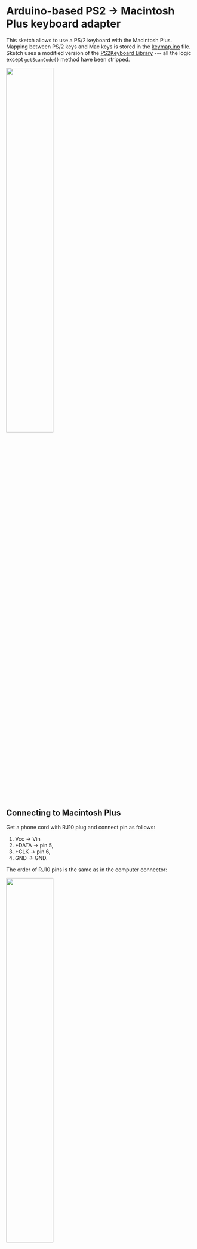 # Arduino-based PS2 -> Macintosh Plus keyboard adapter

This sketch allows to use a PS/2 keyboard with the Macintosh Plus. Mapping between PS/2 keys and Mac keys is stored in the [keymap.ino](mac_plus_ps2/keymap.ino) file. Sketch uses a modified version of the [PS2Keyboard Library](http://www.pjrc.com/teensy/td_libs_PS2Keyboard.html) --- all the logic except `getScanCode()` method have been stripped.

<img src="https://github.com/trekawek/mac-plus-ps2/raw/master/doc/arduino-ps2.jpg" width="50%">

## Connecting to Macintosh Plus

Get a phone cord with RJ10 plug and connect pin as follows:

1. Vcc -> Vin
2. +DATA -> pin 5,
3. +CLK -> pin 6,
4. GND -> GND.

The order of RJ10 pins is the same as in the computer connector:

<img src="https://github.com/trekawek/mac-plus-ps2/raw/master/doc/mac-plus-keyboard-pinout.png" width="50%">

## Connecting to PS/2 keyboard

For the Mini-DIN 6 plug, pins should be connected as follows:

1. +DATA -> pin 3,
2. -,
3. GND -> GND,
4. Vcc -> +5V,
5. +CLK -> pin 2,
6. -

Pinout for the female connector from front (copied from [Wikipedia](https://en.wikipedia.org/wiki/PS/2_port)):

<img src="https://github.com/trekawek/mac-plus-ps2/raw/master/doc/minidin6-pinout.png" width="25%">

## References
 
* [Similar project based on stm32f0discovery kit](http://www.synack.net/~bbraun/mackbd/index.html),
* Mac Hardware Info (ftp://ftp.apple.asimov.net/pub/apple_II/documentation/macintosh/Mac%20Hardware%20Info%20-%20Mac%20128K.pdf) - contains the description of the protocol,
* [Mac Plus keyboard rawcodes](https://github.com/altercation/tmk_firrmware_hhkb_teensy2/blob/master/protocol/m0110.c).
